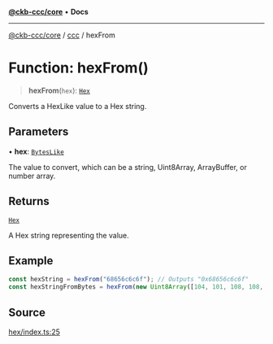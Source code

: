 [**@ckb-ccc/core**](README.md) • **Docs**

***

[@ckb-ccc/core](README.md) / [ccc](Namespace.ccc.md) / hexFrom

# Function: hexFrom()

> **hexFrom**(`hex`): [`Hex`](ccc.Type.Hex.md)

Converts a HexLike value to a Hex string.

## Parameters

• **hex**: [`BytesLike`](ccc.Type.BytesLike.md)

The value to convert, which can be a string, Uint8Array, ArrayBuffer, or number array.

## Returns

[`Hex`](ccc.Type.Hex.md)

A Hex string representing the value.

## Example

```typescript
const hexString = hexFrom("68656c6c6f"); // Outputs "0x68656c6c6f"
const hexStringFromBytes = hexFrom(new Uint8Array([104, 101, 108, 108, 111])); // Outputs "0x68656c6c6f"
```

## Source

[hex/index.ts:25](https://github.com/SpectreMercury/ccc/blob/df48adb02ef9cfbc211311f00ecef869462de5fa/packages/core/src/hex/index.ts#L25)

